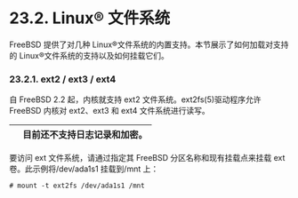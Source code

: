 # 23.2. Linux® 文件系统

FreeBSD 提供了对几种 Linux®文件系统的内置支持。本节展示了如何加载对支持的 Linux®文件系统的支持以及如何挂载它们。

### 23.2.1. ext2 / ext3 / ext4

自 FreeBSD 2.2 起，内核就支持 ext2 文件系统。ext2fs(5)驱动程序允许 FreeBSD 内核对 ext2、ext3 和 ext4 文件系统进行读写。

|  | 目前还不支持日志记录和加密。|
| -- | ------------------------------ |

要访问 ext 文件系统，请通过指定其 FreeBSD 分区名称和现有挂载点来挂载 ext 卷。此示例将/dev/ada1s1 挂载到/mnt 上：

```
# mount -t ext2fs /dev/ada1s1 /mnt
```
